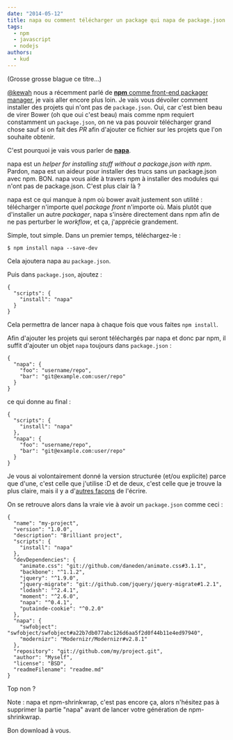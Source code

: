 ```yaml
---
date: "2014-05-12"
title: napa ou comment télécharger un package qui napa de package.json
tags:
  - npm
  - javascript
  - nodejs
authors:
  - kud
---
```


(Grosse grosse blague ce titre...)

[@kewah](https://twitter.com/kewah) nous a récemment parlé de [**npm** comme
front-end packager manager](/fr/articles/npm/frontend/), je vais aller encore
plus loin. Je vais vous dévoiler comment installer des projets qui n'ont pas de
`package.json`. Oui, car c'est bien beau de virer Bower (oh que oui c'est beau)
mais comme npm requiert constamment un `package.json`, on ne va pas pouvoir
télécharger grand chose sauf si on fait des _PR_ afin d'ajouter ce fichier sur
les projets que l'on souhaite obtenir.

C'est pourquoi je vais vous parler de [**napa**](https://github.com/shama/napa).

napa est un *helper for installing stuff without a package.json with npm*.
Pardon, napa est un aideur pour installer des trucs sans un package.json avec
npm. BON. napa vous aide à travers npm à installer des modules qui n'ont pas de
package.json. C'est plus clair là ?

napa est ce qui manque à npm où bower avait justement son utilité : télécharger
n'importe quel _package_ _front_ n'importe où. Mais plutôt que d'installer un
autre *packager*, napa s'insère directement dans npm afin de ne pas perturber le
*workflow*, et ça, j'apprécie grandement.

Simple, tout simple. Dans un premier temps, téléchargez-le :

```
$ npm install napa --save-dev
```

Cela ajoutera napa au `package.json`.

Puis dans `package.json`, ajoutez :

```
{
  "scripts": {
    "install": "napa"
  }
}
```

Cela permettra de lancer napa à chaque fois que vous faites `npm install`.

Afin d'ajouter les projets qui seront téléchargés par napa et donc par npm, il
suffit d'ajouter un objet `napa` toujours dans `package.json` :

```
{
  "napa": {
    "foo": "username/repo",
    "bar": "git@example.com:user/repo"
  }
}
```

ce qui donne au final :

```
{
  "scripts": {
    "install": "napa"
  },
  "napa": {
    "foo": "username/repo",
    "bar": "git@example.com:user/repo"
  }
}
```

Je vous ai volontairement donné la version structurée (et/ou explicite) parce
que d'une, c'est celle que j'utilise :D et de deux, c'est celle que je trouve la
plus claire, mais il y a d'[autres
façons](https://github.com/shama/napa#want-to-name-the-package-something-else)
de l'écrire.

On se retrouve alors dans la vraie vie à avoir un `package.json` comme ceci :

```
{
  "name": "my-project",
  "version": "1.0.0",
  "description": "Brilliant project",
  "scripts": {
    "install": "napa"
  },
  "devDependencies": {
    "animate.css": "git://github.com/daneden/animate.css#3.1.1",
    "backbone": "^1.1.2",
    "jquery": "^1.9.0",
    "jquery-migrate": "git://github.com/jquery/jquery-migrate#1.2.1",
    "lodash": "^2.4.1",
    "moment": "^2.6.0",
    "napa": "^0.4.1",
    "putainde-cookie": "^0.2.0"
  },
  "napa": {
    "swfobject": "swfobject/swfobject#a22b7db077abc126d6aa5f2d0f44b11e4ed97940",
    "modernizr": "Modernizr/Modernizr#v2.8.1"
  },
  "repository": "git://github.com/my/project.git",
  "author": "Myself",
  "license": "BSD",
  "readmeFilename": "readme.md"
}
```

Top non ?

Note : napa et npm-shrinkwrap, c'est pas encore ça, alors n'hésitez pas à
supprimer la partie "napa" avant de lancer votre génération de npm-shrinkwrap.

Bon download à vous.
